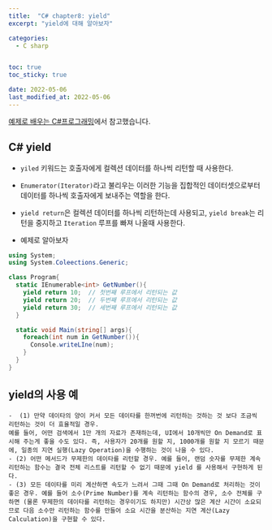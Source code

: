 ```yaml
---
title:  "C# chapter8: yield"
excerpt: "yield에 대해 알아보자"

categories:
  - C sharp


toc: true
toc_sticky: true

date: 2022-05-06
last_modified_at: 2022-05-06
---
```

[예제로 배우는 C#프로그래밍](http://www.csharpstudy.com/CSharp/CSharp-yield.aspx)에서 참고했습니다.

## C# yield
  - `yiled` 키워드는 호출자에게 컬렉션 데이터를 하나씩 리턴할 때 사용한다.
  - `Enumerator(Iterator)`라고 불리우는 이러한 기능을 집합적인 데이터셋으로부터 데이터를 하나씩 호출자에게 보내주는 역할을 한다.

  - `yield return`은 컬렉션 데이터를 하나씩 리턴하는데 사용되고, `yield break`는 리턴을 중지하고 `Iteration` 루프를 빠져 나올때 사용한다.
  - 예제로 알아보자

  ```c#
  using System;
  using System.Coleections.Generic;

  class Program{
    static IEnumerable<int> GetNumber(){
      yield return 10;  // 첫번째 루프에서 리턴되는 값
      yield return 20;  // 두번째 루프에서 리턴되는 값
      yield return 30;  // 세번째 루프에서 리턴되는 값
    }

    static void Main(string[] args){
      foreach(int num in GetNumber()){
        Console.writeLIne(num);
      }
    }
  }
  ```

## yield의 사용 예

    -  (1) 만약 데이타의 양이 커서 모든 데이타를 한꺼번에 리턴하는 것하는 것 보다 조금씩 리턴하는 것이 더 효율적일 경우.
    예를 들어, 어떤 검색에서 1만 개의 자료가 존재하는데, UI에서 10개씩만 On Demand로 표시해 주는게 좋을 수도 있다. 즉, 사용자가 20개를 원할 지, 1000개를 원할 지 모르기 때문에, 일종의 지연 실행(Lazy Operation)을 수행하는 것이 나을 수 있다.
    - (2) 어떤 메서드가 무제한의 데이타를 리턴할 경우. 예를 들어, 랜덤 숫자를 무제한 계속 리턴하는 함수는 결국 전체 리스트를 리턴할 수 없기 때문에 yield 를 사용해서 구현하게 된다.
    - (3) 모든 데이타를 미리 계산하면 속도가 느려서 그때 그때 On Demand로 처리하는 것이 좋은 경우. 예를 들어 소수(Prime Number)를 계속 리턴하는 함수의 경우, 소수 전체를 구하면 (물론 무제한의 데이타를 리턴하는 경우이기도 하지만) 시간상 많은 계산 시간이 소요되므로 다음 소수만 리턴하는 함수를 만들어 소요 시간을 분산하는 지연 계산(Lazy Calculation)을 구현할 수 있다.
